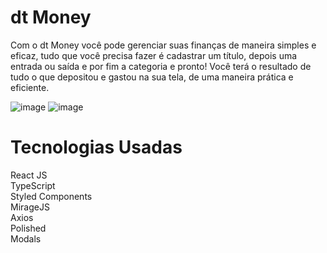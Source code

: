 # dt Money
Com o dt Money você pode gerenciar suas finanças de maneira simples e eficaz, tudo que você precisa fazer é cadastrar um título, depois uma entrada ou saída e por fim a categoria e pronto! Você terá o resultado de tudo o que depositou e gastou na sua tela, de uma maneira prática e eficiente.

![image](https://user-images.githubusercontent.com/61881055/152660411-62883a73-9e35-48e1-ae95-388a2e0a03cf.png)
![image](https://user-images.githubusercontent.com/61881055/152660487-0f464b14-8bb3-44be-b510-745fe2ed22e5.png)

# Tecnologias Usadas
React JS <br>
TypeScript <br>
Styled Components <br>
MirageJS <br>
Axios <br>
Polished <br>
Modals

